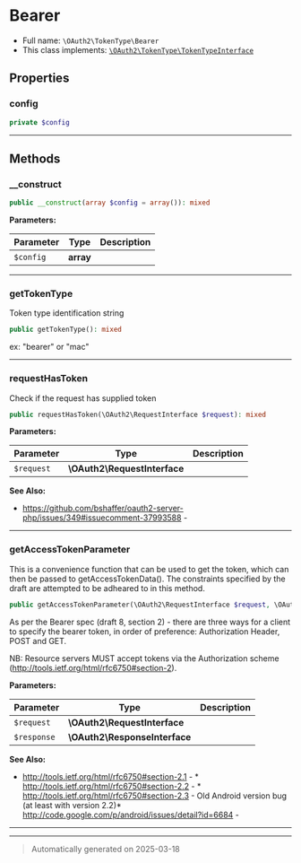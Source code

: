 
# Bearer





* Full name: `\OAuth2\TokenType\Bearer`
* This class implements:
[`\OAuth2\TokenType\TokenTypeInterface`](./TokenTypeInterface.md)



## Properties


### config



```php
private $config
```






***

## Methods


### __construct



```php
public __construct(array $config = array()): mixed
```








**Parameters:**

| Parameter | Type | Description |
|-----------|------|-------------|
| `$config` | **array** |  |





***

### getTokenType

Token type identification string

```php
public getTokenType(): mixed
```

ex: "bearer" or "mac"










***

### requestHasToken

Check if the request has supplied token

```php
public requestHasToken(\OAuth2\RequestInterface $request): mixed
```








**Parameters:**

| Parameter | Type | Description |
|-----------|------|-------------|
| `$request` | **\OAuth2\RequestInterface** |  |





**See Also:**

* https://github.com/bshaffer/oauth2-server-php/issues/349#issuecomment-37993588 - 

***

### getAccessTokenParameter

This is a convenience function that can be used to get the token, which can then
be passed to getAccessTokenData(). The constraints specified by the draft are
attempted to be adheared to in this method.

```php
public getAccessTokenParameter(\OAuth2\RequestInterface $request, \OAuth2\ResponseInterface $response): mixed
```

As per the Bearer spec (draft 8, section 2) - there are three ways for a client
to specify the bearer token, in order of preference: Authorization Header,
POST and GET.

NB: Resource servers MUST accept tokens via the Authorization scheme
(http://tools.ietf.org/html/rfc6750#section-2).






**Parameters:**

| Parameter | Type | Description |
|-----------|------|-------------|
| `$request` | **\OAuth2\RequestInterface** |  |
| `$response` | **\OAuth2\ResponseInterface** |  |





**See Also:**

* http://tools.ietf.org/html/rfc6750#section-2.1 - * http://tools.ietf.org/html/rfc6750#section-2.2 - * http://tools.ietf.org/html/rfc6750#section-2.3 - Old Android version bug (at least with version 2.2)* http://code.google.com/p/android/issues/detail?id=6684 - 

***


***
> Automatically generated on 2025-03-18
